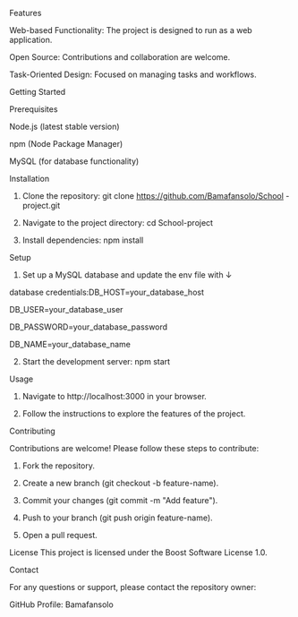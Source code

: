 Features

Web-based Functionality: The project is designed to run as a web application.

Open Source: Contributions and collaboration are welcome.

Task-Oriented Design: Focused on managing tasks and workflows.

Getting Started

Prerequisites

Node.js (latest stable version)

npm (Node Package Manager)

MySQL (for database functionality)

Installation

1. Clone the repository: git clone https://github.com/Bamafansolo/School -project.git

2. Navigate to the project directory: cd School-project

3. Install dependencies: npm install

Setup

1. Set up a MySQL database and update the env file with ↓

database credentials:DB_HOST=your_database_host

DB_USER=your_database_user

DB_PASSWORD=your_database_password

DB_NAME=your_database_name

2. Start the development server: npm start

Usage

1. Navigate to http://localhost:3000 in your browser.

2. Follow the instructions to explore the features of the project.

Contributing

Contributions are welcome! Please follow these steps to contribute:

1. Fork the repository.

2. Create a new branch (git checkout -b feature-name).

3. Commit your changes (git commit -m "Add feature").

4. Push to your branch (git push origin feature-name).

5. Open a pull request.

License
This project is licensed under the Boost Software License 1.0.

Contact

For any questions or support, please contact the repository owner:

GitHub Profile: Bamafansolo
